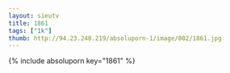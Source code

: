 ```yaml
--- 
layout: sieutv
title: 1861
tags: ["1k"]
thumb: http://94.23.248.219/absoluporn-1/image/002/1861.jpg
---
```

{% include absoluporn key="1861" %} 

